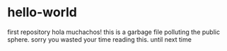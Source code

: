 # hello-world
first repository
hola muchachos! this is a garbage file polluting the public sphere. sorry you wasted your time reading this. 
until next time
